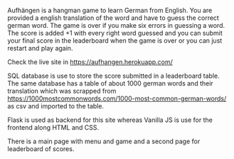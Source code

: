 Aufhängen is a hangman game to learn German from English. You are provided a english translation of the word and have to guess the correct german word.
The game is over if you make six errors in guessing a word. The score is added +1 with every right word guessed and you can submit your final score in the
leaderboard when the game is over or you can just restart and play again.

Check the live site in https://aufhangen.herokuapp.com/  

SQL database is use to store the score submitted in a leaderboard table. The same database has a table of about 1000 german words and their translation which was scrapped from
https://1000mostcommonwords.com/1000-most-common-german-words/ as csv and imported to the table.

Flask is used as backend for this site whereas Vanilla JS is use for the frontend along HTML and CSS.

There is a main page with menu and game and a second page for leaderboard of scores.
